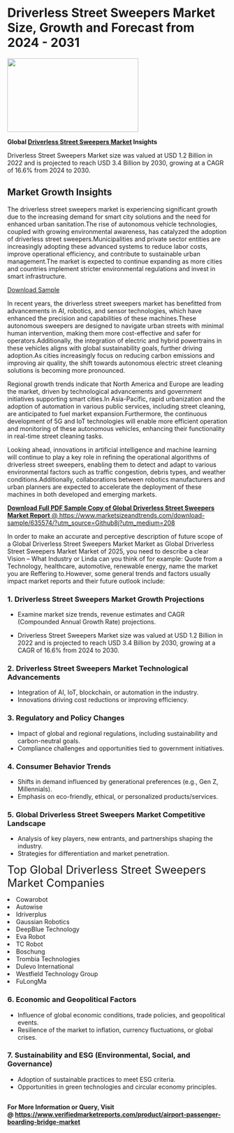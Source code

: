 <H1>Driverless Street Sweepers Market Size, Growth and Forecast from 2024 - 2031</H1><img class="aligncenter size-medium wp-image-584254" src="https://thirdeyenews.in/wp-content/uploads/2024/09/Global-Market-Research-300x168.jpeg" alt="" width="300" height="168" /><p><strong>Global&nbsp;<a href="https://www.marketsizeandtrends.com/download-sample/635574/?utm_source=Github8j?utm_medium=208">Driverless Street Sweepers Market</a> Insights</strong></p><p>Driverless Street Sweepers Market size was valued at USD 1.2 Billion in 2022 and is projected to reach USD 3.4 Billion by 2030, growing at a CAGR of 16.6% from 2024 to 2030.</p><p><h2>Market Growth Insights</h2> <p>The driverless street sweepers market is experiencing significant growth due to the increasing demand for smart city solutions and the need for enhanced urban sanitation.The rise of autonomous vehicle technologies, coupled with growing environmental awareness, has catalyzed the adoption of driverless street sweepers.Municipalities and private sector entities are increasingly adopting these advanced systems to reduce labor costs, improve operational efficiency, and contribute to sustainable urban management.The market is expected to continue expanding as more cities and countries implement stricter environmental regulations and invest in smart infrastructure.</p> <p><a href="#">Download Sample</a></p> <p>In recent years, the driverless street sweepers market has benefitted from advancements in AI, robotics, and sensor technologies, which have enhanced the precision and capabilities of these machines.These autonomous sweepers are designed to navigate urban streets with minimal human intervention, making them more cost-effective and safer for operators.Additionally, the integration of electric and hybrid powertrains in these vehicles aligns with global sustainability goals, further driving adoption.As cities increasingly focus on reducing carbon emissions and improving air quality, the shift towards autonomous electric street cleaning solutions is becoming more pronounced.</p> <p>Regional growth trends indicate that North America and Europe are leading the market, driven by technological advancements and government initiatives supporting smart cities.In Asia-Pacific, rapid urbanization and the adoption of automation in various public services, including street cleaning, are anticipated to fuel market expansion.Furthermore, the continuous development of 5G and IoT technologies will enable more efficient operation and monitoring of these autonomous vehicles, enhancing their functionality in real-time street cleaning tasks.</p> <p>Looking ahead, innovations in artificial intelligence and machine learning will continue to play a key role in refining the operational algorithms of driverless street sweepers, enabling them to detect and adapt to various environmental factors such as traffic congestion, debris types, and weather conditions.Additionally, collaborations between robotics manufacturers and urban planners are expected to accelerate the deployment of these machines in both developed and emerging markets.</p> <p><a href="#"></p><p><span class=""><strong>Download Full PDF Sample Copy of Global Driverless Street Sweepers Market Report</strong> @ <a href="https://www.marketsizeandtrends.com/download-sample/635574/?utm_source=Github8j?utm_medium=208" target="_blank">https://www.marketsizeandtrends.com/download-sample/635574/?utm_source=Github8j?utm_medium=208</a></span></p><p>In order to make an accurate and perceptive description of future scope of a Global&nbsp;Driverless Street Sweepers Market Market as Global&nbsp;Driverless Street Sweepers Market Market of 2025, you need to describe a clear Vision &ndash; What Industry or Linda can you think of for example: Quote from a Technology, healthcare, automotive, renewable energy, name the market you are Reffering to.However, some general trends and factors usually impact market reports and their future outlook include:</p><h3>1.&nbsp;<strong>Driverless Street Sweepers Market Growth Projections</strong></h3><ul><li>Examine market size trends, revenue estimates and CAGR (Compounded Annual Growth Rate) projections.</li><li><p>Driverless Street Sweepers Market size was valued at USD 1.2 Billion in 2022 and is projected to reach USD 3.4 Billion by 2030, growing at a CAGR of 16.6% from 2024 to 2030.</p></li></ul><h3>2.&nbsp;<strong>Driverless Street Sweepers Market Technological Advancements</strong></h3><ul><li>Integration of AI, IoT, blockchain, or automation in the industry.</li><li>Innovations driving cost reductions or improving efficiency.</li></ul><h3>3.&nbsp;<strong>Regulatory and Policy Changes</strong></h3><ul><li>Impact of global and regional regulations, including sustainability and carbon-neutral goals.</li><li>Compliance challenges and opportunities tied to government initiatives.</li></ul><h3>4.&nbsp;<strong>Consumer Behavior Trends</strong></h3><ul><li>Shifts in demand influenced by generational preferences (e.g., Gen Z, Millennials).</li><li>Emphasis on eco-friendly, ethical, or personalized products/services.</li></ul><h3>5.&nbsp;<strong>Global Driverless Street Sweepers Market Competitive Landscape</strong></h3><ul><li>Analysis of key players, new entrants, and partnerships shaping the industry.</li><li>Strategies for differentiation and market penetration.</li></ul><p data-pm-slice="1 1 []"><span style="color: inherit; font-family: inherit; font-size: 25px;">Top Global Driverless Street Sweepers Market Companies</span></p><div class="" data-test-id=""><p><li>Cowarobot</li><li> Autowise</li><li> Idriverplus</li><li> Gaussian Robotics</li><li> DeepBlue Technology</li><li> Eva Robot</li><li> TC Robot</li><li> Boschung</li><li> Trombia Technologies</li><li> Dulevo International</li><li> Westfield Technology Group</li><li> FuLongMa</li></p></div><h3>6.&nbsp;<strong>Economic and Geopolitical Factors</strong></h3><ul><li>Influence of global economic conditions, trade policies, and geopolitical events.</li><li>Resilience of the market to inflation, currency fluctuations, or global crises.</li></ul><h3>7.&nbsp;<strong>Sustainability and ESG (Environmental, Social, and Governance)</strong></h3><ul><li>Adoption of sustainable practices to meet ESG criteria.</li><li>Opportunities in green technologies and circular economy principles.</li></ul><h2><strong style="font-size: 14px;">For More Information or Query, Visit @&nbsp;</strong><a style="background-color: #ffffff; font-size: 14px;" href="https://www.marketsizeandtrends.com/report/driverless-street-sweepers-market/" target="_blank">https://www.verifiedmarketreports.com/product/airport-passenger-boarding-bridge-market</a></h2>